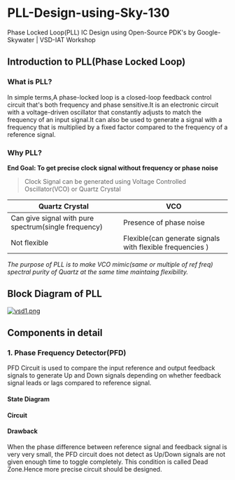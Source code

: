 # PLL-Design-using-Sky-130
Phase Locked Loop(PLL) IC Design using Open-Source PDK's by Google-Skywater | VSD-IAT Workshop

## Introduction to PLL(Phase Locked Loop)

### What is PLL?
In simple terms,A phase-locked loop is a closed-loop feedback control circuit that's both frequency and phase sensitive.It is an electronic circuit with a voltage-driven oscillator that constantly adjusts to match the frequency of an input signal.It can also be used to generate a signal with a frequency that is multiplied by a fixed factor compared to the frequency of a reference signal.

### Why PLL?

**End Goal: To get precise clock signal without frequency or phase noise**
>Clock Signal can be generated using Voltage Controlled Oscillator(VCO) or Quartz Crystal

| Quartz Crystal|      VCO      |
| ------------- | ------------- |
| Can give signal with pure spectrum(single frequency)  | Presence of phase noise  |
| Not flexible | Flexible(can generate signals with flexible frequencies )  |

*The purpose of PLL is to make VCO mimic(same or multiple of ref freq) spectral purity of Quartz at the same time maintaing flexibility.*
<br>

## Block Diagram of PLL
[![vsd1.png](https://i.postimg.cc/zf1pkYcW/vsd1.png)](https://postimg.cc/qNj8kS0M)

## Components in detail

### 1. Phase Frequency Detector(PFD)

PFD Circuit is used to compare the input reference and output feedback signals to generate Up and Down signals depending on whether feedback signal leads or lags compared to reference signal.

#### State Diagram


#### Circuit

#### Drawback
When the phase difference between reference signal and feedback signal is very very small, the PFD circuit does not detect as Up/Down signals are not given enough time to toggle completely. This condition is called Dead Zone.Hence more precise circuit should be designed.
